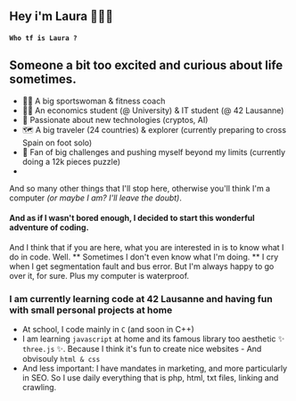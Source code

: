## Hey i'm Laura 💁🏽‍♀️

#### ` Who tf is Laura ? `

## Someone a bit too excited and curious about life sometimes. 

- 🏋🏽 A big sportswoman & fitness coach 
- 👩‍🎓 An economics student (@ University) & IT student (@ 42 Lausanne)
- 🤖 Passionate about new technologies (cryptos, AI)
- 🗺️ A big traveler (24 countries) & explorer (currently preparing to cross Spain on foot solo)
- 🥇 Fan of big challenges and pushing myself beyond my limits (currently doing a 12k pieces puzzle)
- 

And so many other things that I'll stop here, otherwise you'll think I'm a computer _(or maybe I am? I'll leave the doubt)_. 

#### And as if I wasn't bored enough, I decided to start this wonderful adventure of coding.

And I think that if you are here, what you are interested in is to know what I do in code. Well. ** Sometimes I don't even know what I'm doing. ** I cry when I get segmentation fault and bus error. But I'm always happy to go over it, for sure. Plus my computer is waterproof. 

### I am currently learning code at 42 Lausanne and having fun with small personal projects at home

- At school, I code mainly in ` C ` (and soon in C++)
- I am learning ` javascript ` at home and its famous library too aesthetic ✨ ` three.js ` ✨. Because I think it's fun to create nice websites 
      - And obvisouly ` html & css `
- And less important: I have mandates in marketing, and more particularly in SEO. So I use daily everything that is php, html, txt files, linking and crawling.
